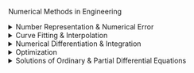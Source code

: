 Numerical Methods in Engineering

<details>
  <summary>Number Representation & Numerical Error</summary>
  Understand the intricacies of numerical representation in computers and learn how to manage and minimize errors in computation.
</details>
<details>
  <summary>Curve Fitting & Interpolation</summary>
  Master techniques for fitting curves to data and interpolating values, essential for modeling and analysis in engineering.
</details>
<details>
  <summary>Numerical Differentiation & Integration</summary>
  Learn to approximate derivatives and integrals of functions, critical tools for solving engineering problems.
</details>
<details>
  <summary>Optimization</summary>
  Explore methods for optimizing systems and processes, focusing on finding the best solutions under given constraints.
</details>
<details>
  <summary>Solutions of Ordinary & Partial Differential Equations</summary>
  Apply numerical techniques to solve ordinary and partial differential equations, key for modeling dynamic systems in engineering.
</details>
